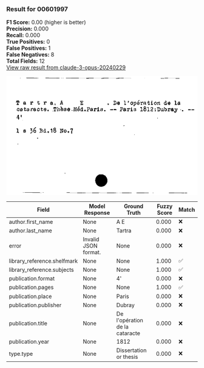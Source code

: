 ### Result for 00601997
**F1 Score:** 0.00 (higher is better)<br>**Precision:** 0.000<br>**Recall:** 0.000<br>**True Positives:** 0<br>**False Positives:** 1<br>**False Negatives:** 8<br>**Total Fields:** 12<br>[View raw result from claude-3-opus-20240229](https://github.com/RISE-UNIBAS/humanities_data_benchmark/blob/main/results/2025-09-02/T0145/request_T0145_00601997.json)

<img src="https://github.com/RISE-UNIBAS/humanities_data_benchmark/blob/main/benchmarks/zettelkatalog/images/00601997.jpg?raw=true" alt="00601997" width="600px">

| Field | Model Response | Ground Truth | Fuzzy Score | Match |
|-------|----------------|--------------|-------------|-------|
| author.first_name | None | A E | 0.000 | ❌ |
| author.last_name | None | Tartra | 0.000 | ❌ |
| error | Invalid JSON format. | None | 0.000 | ❌ |
| library_reference.shelfmark | None | None | 1.000 | ✅ |
| library_reference.subjects | None | None | 1.000 | ✅ |
| publication.format | None | 4' | 0.000 | ❌ |
| publication.pages | None | None | 1.000 | ✅ |
| publication.place | None | Paris | 0.000 | ❌ |
| publication.publisher | None | Dubray | 0.000 | ❌ |
| publication.title | None | De l'opération de la cataracte | 0.000 | ❌ |
| publication.year | None | 1812 | 0.000 | ❌ |
| type.type | None | Dissertation or thesis | 0.000 | ❌ |
